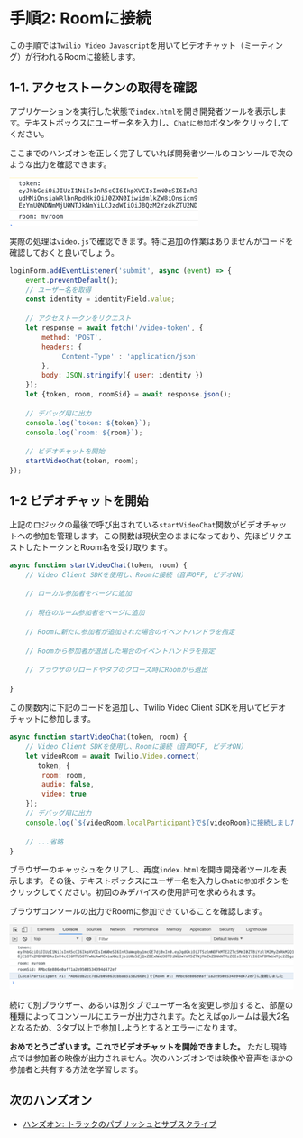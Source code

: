 # 手順2: Roomに接続

この手順では`Twilio Video Javascript`を用いてビデオチャット（ミーティング）が行われるRoomに接続します。

## 1-1. アクセストークンの取得を確認

アプリケーションを実行した状態で`index.html`を開き開発者ツールを表示します。テキストボックスにユーザー名を入力し、`Chatに参加`ボタンをクリックしてください。

ここまでのハンズオンを正しく完了していれば開発者ツールのコンソールで次のような出力を確認できます。

![クライアント側でアクセストークンを取得できている](../assets/04-client-access-token.png)

実際の処理は`video.js`で確認できます。特に追加の作業はありませんがコードを確認しておくと良いでしょう。

```js
loginForm.addEventListener('submit', async (event) => {
    event.preventDefault();
    // ユーザー名を取得
    const identity = identityField.value;

    // アクセストークンをリクエスト
    let response = await fetch('/video-token', {
        method: 'POST',
        headers: {
            'Content-Type' : 'application/json'
        },
        body: JSON.stringify({ user: identity })
    });
    let {token, room, roomSid} = await response.json();

    // デバッグ用に出力
    console.log(`token: ${token}`);
    console.log(`room: ${room}`);
    
    // ビデオチャットを開始
    startVideoChat(token, room);
});
```

## 1-2 ビデオチャットを開始

上記のロジックの最後で呼び出されている`startVideoChat`関数がビデオチャットへの参加を管理します。この関数は現状空のままになっており、先ほどリクエストしたトークンとRoom名を受け取ります。

```js
async function startVideoChat(token, room) {
    // Video Client SDKを使用し、Roomに接続（音声OFF, ビデオON）
    
    // ローカル参加者をページに追加

    // 現在のルーム参加者をページに追加
    
    // Roomに新たに参加者が追加された場合のイベントハンドラを指定
    
    // Roomから参加者が退出した場合のイベントハンドラを指定
    
    // ブラウザのリロードやタブのクローズ時にRoomから退出

}
```

この関数内に下記のコードを追加し、Twilio Video Client SDKを用いてビデオチャットに参加します。

```js
async function startVideoChat(token, room) {
    // Video Client SDKを使用し、Roomに接続（音声OFF, ビデオON）
    let videoRoom = await Twilio.Video.connect(
       token, {
        room: room,
        audio: false,
        video: true
    });
    // デバッグ用に出力
    console.log(`${videoRoom.localParticipant}で${videoRoom}に接続しました`);

    // ...省略
}
```

ブラウザーのキャッシュをクリアし、再度`index.html`を開き開発者ツールを表示します。その後、テキストボックスにユーザー名を入力し`Chatに参加`ボタンをクリックしてください。初回のみデバイスの使用許可を求められます。

ブラウザコンソールの出力でRoomに参加できていることを確認します。

![Roomに参加し、クライアント側でアクセストークンを取得できている](../assets/04-client-connected-video.png)

続けて別ブラウザー、あるいは別タブでユーザー名を変更し参加すると、部屋の種類によってコンソールにエラーが出力されます。たとえば`go`ルームは最大2名となるため、3タブ以上で参加しようとするとエラーになります。

__おめでとうございます。これでビデオチャットを開始できました。__
ただし現時点では参加者の映像が出力されません。次のハンズオンでは映像や音声をほかの参加者と共有する方法を学習します。

## 次のハンズオン

- [ハンズオン: トラックのパブリッシュとサブスクライブ](../05-Publish-Subscribe-Tracks/00-Overview.md)
